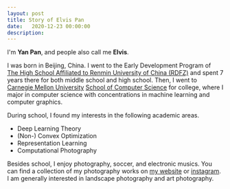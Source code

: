 ```yaml
---
layout: post
title: Story of Elvis Pan
date:   2020-12-23 00:00:00
description: 
---
```


I'm **Yan Pan**, and people also call me **Elvis**.

I was born in Beijing, China.
I went to the Early Development Program of [The High School Affiliated to Renmin University of China (RDFZ)](http://www.rdfz.cn/en/) and spent 7 years there for both middle school and high school.
Then, I went to [Carnegie Mellon University](https://www.cmu.edu) [School of Computer Science](https://cs.cmu.edu) for college, where I major in computer science with concentrations in machine learning and computer graphics.

During school, I found my interests in the following academic areas.
- Deep Learning Theory
- (Non-) Convex Optimization
- Representation Learning
- Computational Photography

Besides school, I enjoy photography, soccer, and electronic musics.
You can find a collection of my photography works on [my website](https://elvis-pan.github.io/gallery/) or [instagram](https://www.instagram.com/elvispanphoto/).
I am generally interested in landscape photography and art photography.
